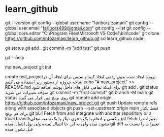 # learn_github
<!-- cmd -->
git --version
git config --global user.name "fariborz zamani"
git config --global user.email "fariborz499@gmail.com"
git config --list
git config --global core.editor "C:\Program Files\Microsoft VS Code1\bin\code"
git clone https://github.com/infozamani/learn_github.git
cd learn_github
code .
<!-- vs.code -->
git  status 
git add .
git commit -m "add test" 
git push
<!-- --hellp -->
git --help
<!-- uplode files or push -->
md new_project
git init
<!-- github.com  -->
create test_projectپروژه ایجاد شده بدون ردمی ایجاد کنید و سپس برای ایجاد آن در شاخه چروژه از دستور زیر استفاده می کنیم
echo "# new_project" >> README.md
برای اینکه تمامی فایل های داخل پوشه اضافه شود 
git add .
git status متوجه تغییرات می شوید
git commit -m "first commit"
git branch -M main
git status روی برنچ مین قرار می گیرد
git remote add origin https://github.com/infozamani/new_project.git
git push     Update remote refs along with associated objects
 git push --set-upstream origin main فقط   یکبار برای هر برنچ
git pull     Fetch from and integrate with another repository or a local branchواکشی و ادغام با یک مخزن دیگر یا یک شعبه محلی
git fetch     تغییرات را نشون میده ولی  به این جا انتقال نمیده ولی پول انتقال میده
git diff تغییرات را نسبت به قبل نشون میده

